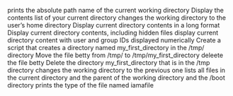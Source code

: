 prints the absolute path name of the current working directory
Display the contents list of your current directory
changes the working directory to the user’s home directory
Display current directory contents in a long format
Display current directory contents, including hidden files
display current directory content with user and group IDs displayed numerically
Create a script that creates a directory named my_first_directory in the /tmp/ directory
Move the file betty from /tmp/ to /tmp/my_first_directory
deleete the file betty
Delete the directory my_first_directory that is in the /tmp directory
changes the working directory to the previous one
lists all files in the current directory and the parent of the working directory and the /boot directory
prints the type of the file named iamafile
